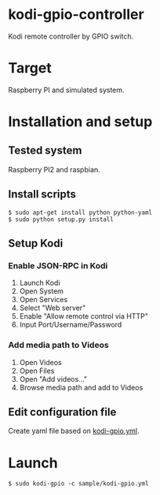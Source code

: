 # kodi-gpio-controller

Kodi remote controller by GPIO switch.

# Target

Raspberry PI and simulated system.

# Installation and setup

## Tested system

Raspberry PI2 and raspbian.

## Install scripts

~~~
$ sudo apt-get install python python-yaml
$ sudo python setup.py install
~~~

## Setup Kodi

### Enable JSON-RPC in Kodi

1. Launch Kodi
2. Open System
3. Open Services
4. Select "Web server"
5. Enable "Allow remote control via HTTP"
6. Input Port/Username/Password

### Add media path to Videos

1. Open Videos
2. Open Files
3. Open "Add videos..."
4. Browse media path and add to Videos

## Edit configuration file

Create yaml file based on [kodi-gpio.yml](sample/kodi-gpio.yml).

# Launch

~~~
$ sudo kodi-gpio -c sample/kodi-gpio.yml
~~~
